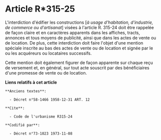 # Article R*315-25

L'interdiction d'édifier les constructions [*à usage d'habitation, d'industrie, de commerce ou d'artisanat*] visées à
l'article R. 315-24 doit être rappelée de façon claire et en caractères apparents dans les affiches, tracts, annonces et tous
moyens de publicité, ainsi que dans les actes de vente ou de location. De plus, cette interdiction doit faire l'objet d'une
mention spéciale inscrite au bas des actes de vente ou de location et signée par le ou les acquéreurs ou locataires
successifs.

Cette mention doit également figurer de façon apparente sur chaque reçu de versement et, en général, sur tout acte souscrit
par des bénéficiaires d'une promesse de vente ou de location.

**Liens relatifs à cet article**

	**Anciens textes**:

	  - Décret n°58-1466 1958-12-31 ART. 12

	**Cite**:

	  - Code de l'urbanisme R315-24

	**Codifié par**:

	  - Décret n°73-1023 1973-11-08
